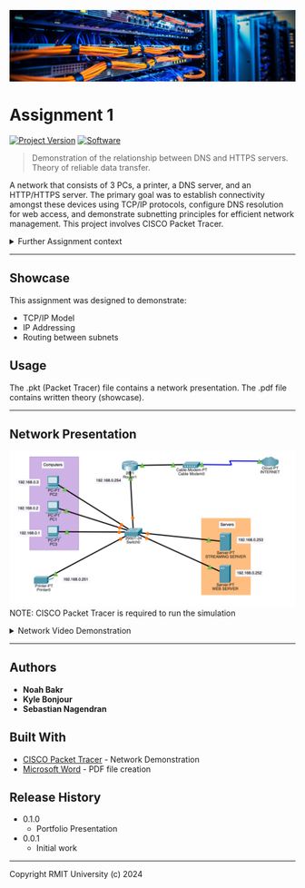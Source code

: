 [![header][header-url]][header-link]

# Assignment 1
[![Project Version][version-image]][version-url]
[![Software][Software-image]][Software-url]

> Demonstration of the relationship between DNS and HTTPS servers. Theory of reliable data transfer.


A network that consists of 3 PCs, a printer, a DNS server, and an HTTP/HTTPS server. The primary goal was to establish connectivity amongst these devices using TCP/IP protocols, configure DNS resolution for web access, and demonstrate subnetting principles for efficient network management. This project involves CISCO Packet Tracer.

<details>
   <summary>Further Assignment context</summary>
   <br>
   The network is configured using TCP/IP protocols to facilitate reliable data transmission between devices. Setting up the DNS server to host a domain and redirect requests to the HTTPS server, which serves a secure website was a key objective of the Packet Tracer component.
   <br><br>
   Subnet allocation (mask &amp; host number) is calculated to optimize network efficiency. The assignment explores subnetting principles; demonstrates how packets travel through the network; highlights routing decisions and packet forwarding mechanisms. This approach aims to deepen the understanding of network design, protocol implementation, and the operational dynamics of essential network services like DNS and HTTPS.
</details>

---
## Showcase

This assignment was designed to demonstrate:

* TCP/IP Model
* IP Addressing
* Routing between subnets

## Usage

The .pkt (Packet Tracer) file contains a network presentation.
The .pdf file contains written theory (showcase).

---
## Network Presentation
[![header][packet-tracer-image]][pkt-file-url]
NOTE: CISCO Packet Tracer is required to run the simulation
<details>
   <summary>Network Video Demonstration</summary>
   Video player is not working. Download file: A1-Network-Video.mp4 to view.
   <video type="video/mp4" src="A1-Network-Video.mp4" width="320" height="240" controls></video>
</details>

---
## Authors

* **Noah Bakr**
* **Kyle Bonjour**
* **Sebastian Nagendran**

## Built With

* [CISCO Packet Tracer](https://www.netacad.com/courses/packet-tracer) - Network Demonstration
* [Microsoft Word](https://www.microsoft.com/en-au/microsoft-365/word) - PDF file creation

## Release History

* 0.1.0
    * Portfolio Presentation
* 0.0.1
    * Initial work

---

Copyright RMIT University (c) 2024

<!-- Markdown link & img dfn's -->

[header-url]: ../DCNC-Header.png
[header-link]: https://github.com/Noah-Bakr

[version-image]: https://img.shields.io/badge/Version-1.0.0-brightgreen?style=for-the-badge&logo=appveyor
[version-url]: https://img.shields.io/badge/version-1.0.0-green
[Software-image]: https://img.shields.io/badge/cisco-packet--tracer?style=for-the-badge&logo=cisco&logoColor=%231BA0D7&label=Packet%20Tracer&color=%231BA0D7
[Software-url]: https://img.shields.io/badge/cisco-packet--tracer?style=for-the-badge&logo=cisco&logoColor=%231BA0D7&label=Packet%20Tracer&color=%231BA0D7

[packet-tracer-image]: Network%20Setup.png
[pkt-file-url]: https://github.com/Noah-Bakr/Data-Communication-and-Net-Centric-Computing/blob/main/Assignment%201/DCNC%20Assignment%201.pkt
[network-video]: A1-Network-Video.mp4
